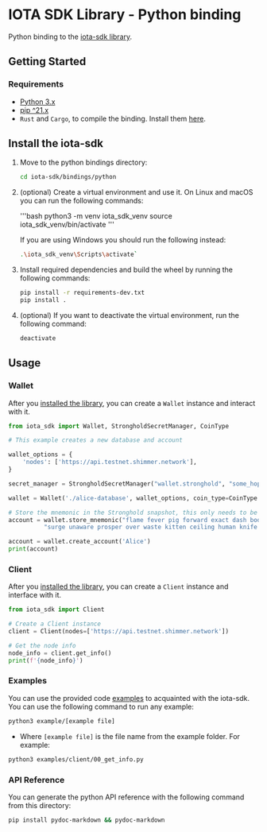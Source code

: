 # IOTA SDK Library - Python binding

Python binding to the [iota-sdk library](/README.md).

## Getting Started

### Requirements

* [Python 3.x](https://www.python.org) 
* [pip ^21.x](https://pypi.org/project/pip)
* `Rust` and `Cargo`, to compile the binding. Install them [here](https://doc.rust-lang.org/cargo/getting-started/installation.html).

## Install the iota-sdk

1. Move to the python bindings directory:
    
    ```bash
    cd iota-sdk/bindings/python
    ```

2. (optional) Create a virtual environment and use it. On Linux and macOS you can run the following commands:

    '''bash
    python3 -m venv iota_sdk_venv
    source iota_sdk_venv/bin/activate
    '''

    If you are using Windows you should run the following instead:
    
    ```bash
    .\iota_sdk_venv\Scripts\activate`
    ```

3. Install required dependencies and build the wheel by running the following commands:

    ```bash
    pip install -r requirements-dev.txt
    pip install .
    ````

4. (optional) If you want to deactivate the virtual environment, run the following command:

    ```bash
    deactivate
   ```

## Usage

### Wallet

After you [installed the library](#install-the-iota-sdk), you can create a `Wallet` instance and interact with it.

```python
from iota_sdk import Wallet, StrongholdSecretManager, CoinType

# This example creates a new database and account

wallet_options = {
    'nodes': ['https://api.testnet.shimmer.network'],
}

secret_manager = StrongholdSecretManager("wallet.stronghold", "some_hopefully_secure_password")

wallet = Wallet('./alice-database', wallet_options, coin_type=CoinType.SHIMMER, secret_manager)

# Store the mnemonic in the Stronghold snapshot, this only needs to be done once
account = wallet.store_mnemonic("flame fever pig forward exact dash body idea link scrub tennis minute " +
          "surge unaware prosper over waste kitten ceiling human knife arch situate civil")

account = wallet.create_account('Alice')
print(account)
```

### Client

After you [installed the library](#install-the-iota-sdk), you can create a `Client` instance and interface with it.

```python
from iota_sdk import Client

# Create a Client instance
client = Client(nodes=['https://api.testnet.shimmer.network'])

# Get the node info
node_info = client.get_info()
print(f'{node_info}')
```

### Examples

You can use the provided code [examples](examples) to acquainted with the iota-sdk. You can use the following command to run any example:  

```bash
python3 example/[example file]
```
* Where `[example file]` is the file name from the example folder. For example: 

```bash
python3 examples/client/00_get_info.py
```

### API Reference

You can generate the python API reference with the following command from this directory:

```bash
pip install pydoc-markdown && pydoc-markdown
```